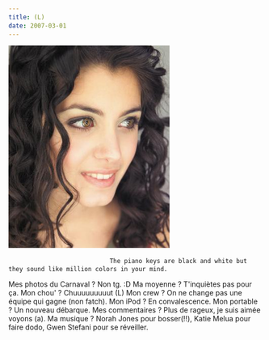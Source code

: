 ```yaml
---
title: (L)
date: 2007-03-01
---
```


![une image](./img/739733779_small.jpg)


                                The piano keys are black and white but they sound like million colors in your mind.
Mes photos du Carnaval ? Non tg. :D
Ma moyenne ? T'inquiètes pas pour ça.
Mon chou' ? Chuuuuuuuuut (L)
Mon crew ? On ne change pas une équipe qui gagne (non fatch).
Mon iPod ? En convalescence.
Mon portable ? Un nouveau débarque.
Mes commentaires ? Plus de rageux, je suis aimée voyons (a).
Ma musique ? Norah Jones pour bosser(!!), Katie Melua pour faire dodo, Gwen Stefani pour se réveiller.
            
